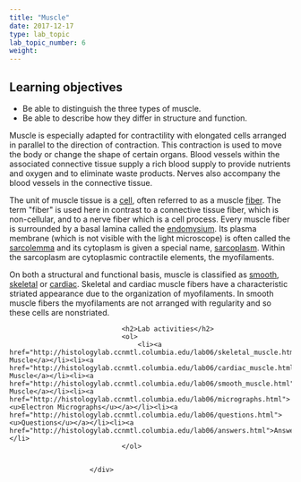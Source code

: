```yaml
---
title: "Muscle"
date: 2017-12-17
type: lab_topic
lab_topic_number: 6
weight: 
---
```

<div class="entrybody">
						<h2>Learning objectives</h2>


<ul>
<li>Be able to distinguish the three types of muscle.</li>
<li>Be able to describe how they differ in structure and function.</li>
</ul>



<p>Muscle is especially adapted for contractility with elongated cells arranged in parallel to the direction of contraction. This contraction is used to move the body or change the shape of certain organs. Blood vessels within the associated connective tissue supply a rich blood supply to provide nutrients and oxygen and to eliminate waste products. Nerves also accompany the blood vessels in the connective tissue.</p>

<p>The unit of muscle tissue is a <u>cell</u>, often referred to as a muscle <u>fiber</u>.  The term "fiber" is used here in contrast to a connective tissue fiber, which is non-cellular, and to a nerve fiber which is a cell process. Every muscle fiber is surrounded by a basal lamina called the <u>endomysium</u>.  Its plasma membrane (which is not visible with the light microscope) is often called the <u>sarcolemma</u> and its cytoplasm is given a special name, <u>sarcoplasm</u>.  Within the sarcoplasm are cytoplasmic contractile elements, the myofilaments. </p>

<p>On both a structural and functional basis, muscle is classified as <u>smooth</u>, <u>skeletal</u> or <u>cardiac</u>.  Skeletal and cardiac muscle fibers have a characteristic striated appearance due to the organization of myofilaments.  In smooth muscle fibers the myofilaments are not arranged with regularity and so these cells are nonstriated.</p>
						
						
							
								
								<h2>Lab activities</h2>
								<ol>
									<li><a href="http://histologylab.ccnmtl.columbia.edu/lab06/skeletal_muscle.html">Skeletal Muscle</a></li><li><a href="http://histologylab.ccnmtl.columbia.edu/lab06/cardiac_muscle.html">Cardiac Muscle</a></li><li><a href="http://histologylab.ccnmtl.columbia.edu/lab06/smooth_muscle.html">Smooth Muscle</a></li><li><a href="http://histologylab.ccnmtl.columbia.edu/lab06/micrographs.html"><u>Electron Micrographs</u></a></li><li><a href="http://histologylab.ccnmtl.columbia.edu/lab06/questions.html"><u>Questions</u></a></li><li><a href="http://histologylab.ccnmtl.columbia.edu/lab06/answers.html">Answers</a></li>
								</ol>
							
						
						</div>